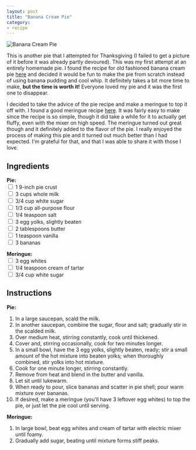 ```yaml
---
layout: post
title: "Banana Cream Pie"
category:
- recipe
---
```


![Banana Cream Pie](http://www.whynotarhino.com/images/posts/banana-cream-pie/header.png)

This is another pie that I attempted for Thanksgiving (I failed to get a picture of it before it was already partly devoured). This was my first attempt at an entirely homemade pie. I found the recipe for old fashioned banana cream pie [here](http://www.food.com/recipe/old-fashioned-banana-cream-pie-14979) and decided it would be fun to make the pie from scratch instead of using banana pudding and cool whip. It definitely takes a bit more time to make, **but the time is worth it!** Everyone loved my pie and it was the first one to disappear.

I decided to take the advice of the pie recipe and make a meringue to top it off with. I found a good meringue recipe [here](http://allrecipes.com/recipe/good-meringue/). It was fairly easy to make since the recipe is so simple, though it did take a while for it to actually get fluffy, even with the mixer on high speed. The meringue turned out great though and it definitely added to the flavor of the pie. I really enjoyed the process of making this pie and it turned out much better than I had expected. I'm grateful for that, and that I was able to share it with those I love.




Ingredients
-----------
 **Pie:**  
<input type="checkbox"> 1 9-inch pie crust  
<input type="checkbox"> 3 cups whole milk  
<input type="checkbox"> 3/4 cup white sugar  
<input type="checkbox"> 1/3 cup all-purpose flour  
<input type="checkbox"> 1/4 teaspoon salt  
<input type="checkbox"> 3 egg yolks, slightly beaten  
<input type="checkbox"> 2 tablespoons butter  
<input type="checkbox"> 1 teaspoon vanilla  
<input type="checkbox"> 3 bananas  
  
**Meringue:**  
<input type="checkbox"> 3 egg whites  
<input type="checkbox"> 1/4 teaspoon cream of tartar  
<input type="checkbox"> 3/4 cup white sugar    

    
       
 



Instructions
-----
**Pie:**  

1. In a large saucepan, scald the milk.
2. In another saucepan, combine the sugar, flour and salt; gradually stir in the scalded milk.
3. Over medium heat, stirring constantly, cook until thickened.
4. Cover and, stirring occasionally, cook for two minutes longer.
5. In a small bowl, have the 3 egg yolks, slightly beaten, ready; stir a small amount of the hot mixture into beaten yolks; when thoroughly combined, stir yolks into hot mixture.
6. Cook for one minute longer, stirring constantly.
7. Remove from heat and blend in the butter and vanilla.
8. Let sit until lukewarm.
9. When ready to pour, slice bananas and scatter in pie shell; pour warm mixture over bananas.
10. If desired, make a meringue (you'll have 3 leftover egg whites) to top the pie, or just let the pie cool until serving.


**Meringue:**

1. In large bowl, beat egg whites and cream of tartar with electric mixer until foamy. 
2. Gradually add sugar, beating until mixture forms stiff peaks.









